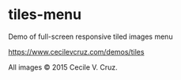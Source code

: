 # tiles-menu
Demo of full-screen responsive tiled images menu

https://www.cecilevcruz.com/demos/tiles

All images © 2015 Cecile V. Cruz.

